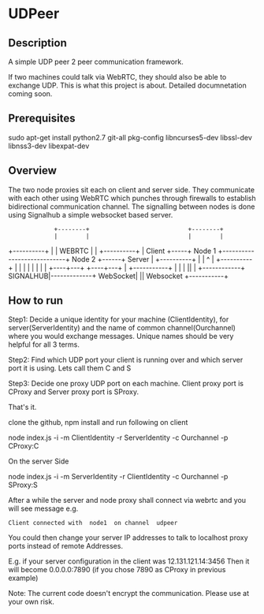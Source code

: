 # UDPeer

## Description

  A simple UDP peer 2 peer communication framework. 
  
  If two machines could talk via WebRTC, they should also be able to exchange UDP. This is what this project is about.
  Detailed documnetation coming soon.
  
## Prerequisites 

sudo apt-get install python2.7 git-all pkg-config libncurses5-dev libssl-dev libnss3-dev libexpat-dev

## Overview

The two node proxies sit each on client and server side. They communicate with each other using WebRTC which punches through firewalls to establish bidirectional communication channel. The signalling between nodes is done using Signalhub a simple websocket based server. 



                 +--------+                            +--------+
                 |        |                            |        |
+----------+     |        |       WEBRTC               |        |      +----------+
| Client   +-----+ Node 1 +----------------------------+ Node 2 +------+ Server   |
+----------+     |        |                            ^        |      +----------+
                 |        |                            |        |
                 |        |                            |        |
                 +----+---+                            +----+---+
                      |            +-----------+            |
                      |            |          ||            |
                      +------------+ SIGNALHUB|-------------+
                          WebSocket|          ||  Websocket
                                   +-----------+


## How to run

Step1: Decide a unique identity for your machine (ClientIdentity), for server(ServerIdentity) and the name of common channel(Ourchannel) where you would exchange messages. Unique names should be very helpful for all 3 terms.

Step2: Find which UDP port your client is running over and which server port it is using. Lets call them C and S

Step3: Decide one proxy UDP port on each machine. Client proxy port is CProxy and Server proxy port is SProxy.

That's it. 

clone the github, npm install and run following on client

node index.js -i -m ClientIdentity -r ServerIdentity -c Ourchannel -p CProxy:C

On the server Side

node index.js -i -m ServerIdentity -r ClientIdentity -c Ourchannel -p SProxy:S

After a while the server and node proxy shall connect via webrtc and you will see message e.g.

`Client connected with  node1  on channel  udpeer`

You could then change your server IP addresses to talk to localhost proxy ports instead of remote Addresses.

E.g. if your server configuration in the client was 12.131.121.14:3456
Then it will become 0.0.0.0:7890 (if you chose 7890 as CProxy in previous example)


Note: The current code doesn't encrypt the communication. Please use at your own risk.
